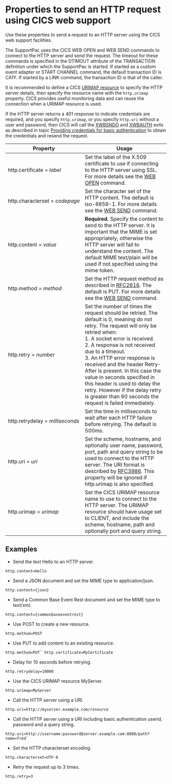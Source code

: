 # Properties to send an HTTP request using CICS web support
Use these properties to send a request to an HTTP server using the CICS web support facilities.

The SupportPac uses the CICS WEB OPEN and WEB SEND commands to connect to the HTTP server and send the request. The timeout for these commands is specified in the DTIMOUT attribute of the TRANSACTION definition under which the SupportPac is started. If started as a custom event adapter or START CHANNEL command, the default transaction ID is CA1Y. If started by a LINK command, the transaction ID is that of the caller.

It is recommended to define a CICS [URIMAP resource](http://www.ibm.com/support/knowledgecenter/SSGMCP_5.3.0/com.ibm.cics.ts.internet.doc/topics/dfhtl_urioutbound.html) to specify the HTTP server details, then specify the resource name with the `http.urimap` property. CICS provides useful monitoring data and can reuse the connection when a URIMAP resource is used.

If the HTTP server returns a 401 response to indicate credentials are required, and you specify `http.urimap`, or you specify `http.uri` without a user and password, then CICS will call the [XWBSNDO](http://www.ibm.com/support/knowledgecenter/SSGMCP_5.3.0/com.ibm.cics.ts.internet.doc/topics/dfhtl_xwbsndo.html) and [XWBAUTH](http://www.ibm.com/support/knowledgecenter/SSGMCP_5.3.0/com.ibm.cics.ts.internet.doc/topics/dfhtl_xwbauth.html) exits as described in topic [Providing credentials for basic authentication](http://www.ibm.com/support/knowledgecenter/SSGMCP_5.3.0/com.ibm.cics.ts.internet.doc/topics/dfhtl_outmaking_basicauth.html) to obtain the credentials and resend the request.

Property | Usage
--- | ---
http.certificate&nbsp;=&nbsp;_label_ | Set the label of the X.509 certificate to use if connecting to the HTTP server using SSL. For more details see the [WEB OPEN](http://www.ibm.com/support/knowledgecenter/SSGMCP_5.3.0/com.ibm.cics.ts.applicationprogramming.doc/commands/dfhp4_webopen.html) command.
http.characterset&nbsp;=&nbsp;_codepage_ | Set the character set of the HTTP content. The default is iso-8859-1. For more details see the [WEB SEND](http://www.ibm.com/support/knowledgecenter/SSGMCP_5.3.0/com.ibm.cics.ts.applicationprogramming.doc/commands/dfhp4_websendclient.html) command.
http.content&nbsp;=&nbsp;_value_ | **Required.** Specify the content to send to the HTTP server. It is important that the MIME is set appropriately, otherwise the HTTP server will fail to understand the content. The default MIME text/plain will be used if not specified using the mime token.
http.method&nbsp;=&nbsp;_method_ | Set the HTTP request method as described in [RFC2616](http://www.w3.org/Protocols/rfc2616/rfc2616-sec9.html). The default is PUT.  For more details see the [WEB SEND](http://www.ibm.com/support/knowledgecenter/SSGMCP_5.3.0/com.ibm.cics.ts.applicationprogramming.doc/commands/dfhp4_websendclient.html) command.
http.retry&nbsp;=&nbsp;_number_ | Set the number of times the request should be retried. The default is 0, meaning do not retry. The request will only be retried when:<br>1. A socket error is received.<br>2. A response is not received due to a timeout.<br>3. An HTTP error response is received and the header Retry-After is present. In this case the value in seconds specified in this header is used to delay the retry. However if the delay retry is greater than 60 seconds the request is failed immediately.
http.retrydelay&nbsp;=&nbsp;_milliseconds_ | Set the time in milliseconds to wait after each HTTP failure before retrying. The default is 500ms.
http.uri&nbsp;=&nbsp;_uri_ | Set the scheme, hostname, and optionally user name, password, port, path and query string to be used to connect to the HTTP server. The URI format is described by [RFC3986](http://tools.ietf.org/html/rfc3986). This property will be ignored if http.urimap is also specified.
http.urimap&nbsp;=&nbsp;_urimap_ | Set the CICS URIMAP resource name to use to connect to the HTTP server. The URIMAP resource should have usage set to CLIENT, and include the scheme, hostname, path and optionally port and query string.

## Examples
* Send the text Hello to an HTTP server.
 ```properties
http.content=Hello
 ```
* Send a JSON document and set the MIME type to application/json.
 ```properties
http.content={json}
 ```
* Send a Common Base Event Rest document and set the MIME type to text/xml.
 ```properties
http.content={commonbaseeventrest}
 ```
* Use POST to create a new resource.
 ```properties
http.method=POST
 ```
* Use PUT to add content to an existing resource.
 ```properties
http.method=PUT``http.certificate=MyCertificate
 ```
* Delay for 10 seconds before retrying.
 ```properties
http.retrydelay=10000
 ```
* Use the CICS URIMAP resource MyServer.
 ```properties
http.urimap=MyServer
 ```
* Call the HTTP server using a URI.
 ```properties
http.uri=http://myserver.example.com/resource
 ```
* Call the HTTP server using a URI including basic authentication userid, password and a query string.
 ```properties
http.uri=http://username:password@server.example.com:8080/path?name=fred`
 ```
* Set the HTTP characterset encoding.
 ```properties
http.characterset=UTF-8
 ```
* Retry the request up to 3 times.
 ```properties
http.retry=3
 ```